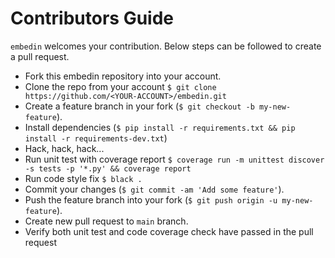# Contributors Guide

``embedin`` welcomes your contribution. Below steps can be followed to create a pull request.

* Fork this embedin repository into your account.
* Clone the repo from your account `$ git clone https://github.com/<YOUR-ACCOUNT>/embedin.git`
* Create a feature branch in your fork (`$ git checkout -b my-new-feature`).
* Install dependencies (`$ pip install -r requirements.txt && pip install -r requirements-dev.txt`)
* Hack, hack, hack...
* Run unit test with coverage report `$ coverage run -m unittest discover -s tests -p '*.py' && coverage report`
* Run code style fix `$ black .`
* Commit your changes (`$ git commit -am 'Add some feature'`).
* Push the feature branch into your fork (`$ git push origin -u my-new-feature`).
* Create new pull request to `main` branch.
* Verify both unit test and code coverage check have passed in the pull request
